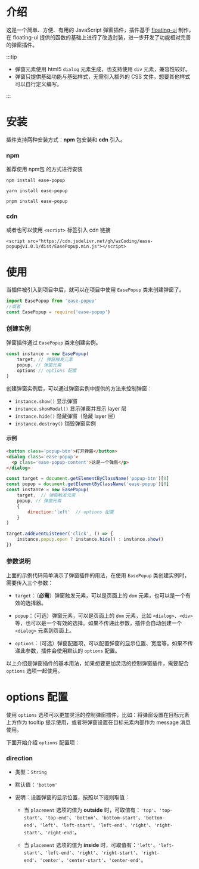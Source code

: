 # 介绍
这是一个简单、方便、有用的 JavaScript 弹窗插件，插件基于 [floating-ui] 制作，在 floating-ui 提供的函数的基础上进行了改造封装，进一步开发了功能相对完善的弹窗插件。

:::tip

- 弹窗元素使用 html5 `dialog` 元素生成，也支持使用 `div` 元素，兼容性较好。
- 弹窗只提供基础功能与基础样式，无需引入额外的 CSS 文件，想要其他样式可以自行定义编写。

:::


# 安装
插件支持两种安装方式：**npm** 包安装和 **cdn** 引入。
### npm 
推荐使用 npm包 的方式进行安装

<CodeGroup copy=true>

  <CodeGroupItem title="npm" active>

```bash:no-line-numbers
npm install ease-popup
```

  </CodeGroupItem>

  <CodeGroupItem title="yarn">

```bash:no-line-numbers
yarn install ease-popup
```

  </CodeGroupItem>

  <CodeGroupItem title="pnpm" >

```bash:no-line-numbers
pnpm install ease-popup
```

  </CodeGroupItem>


</CodeGroup>

### cdn 
或者也可以使用 `<script>` 标签引入 cdn 链接

```bash:no-line-numbers copy
<script src="https://cdn.jsdelivr.net/gh/wzCoding/ease-popup@v1.0.1/dist/EasePopup.min.js"></script>
```

# 使用

当插件被引入到项目中后，就可以在项目中使用 `EasePopup` 类来创建弹窗了。
```js
import EasePopup from 'ease-popup'
//或者
const EasePopup = require('ease-popup')
```

### 创建实例
弹窗插件通过 `EasePopup` 类来创建实例。
```js
const instance = new EasePopup(
    target, // 弹窗触发元素
    popup, // 弹窗元素
    options // options 配置
)
```
创建弹窗实例后，可以通过弹窗实例中提供的方法来控制弹窗：

- `instance.show()`  显示弹窗
- `instance.showModal()`  显示弹窗并显示 layer 层
- `instance.hide()`  隐藏弹窗（隐藏 layer 层）
- `instance.destroy()`  销毁弹窗实例

#### 示例
```html
<button class='popup-btn'>打开弹窗</button>
<dialog class='ease-popup'>
  <p class='ease-popup-content'>这是一个弹窗</p>
</dialog>
```
```js
const target = document.getElementByClassName('popup-btn')[0]
const popup = document.getElementByClassName('ease-popup')[0]
const instance = new EasePopup(
    target,  // 弹窗触发元素
    popup, // 弹窗元素
    {
        direction:'left'  // options 配置
    }
)

target.addEventListener('click', () => {
    instance.popup.open ? instance.hide() : instance.show()
})
```
<example direction='right'></example>


### 参数说明
上面的示例代码简单演示了弹窗插件的用法，在使用 `EasePopup` 类创建实例时，需要传入三个参数：
- `target`：（**必需**）弹窗触发元素，可以是页面上的 `dom` 元素，也可以是一个有效的选择器。
  
- `popup`：（可选）弹窗元素，可以是页面上的 `dom` 元素，比如 `<dialog>`、`<div>` 等，也可以是一个有效的选择。如果不传递此参数，插件会自动创建一个 `<dialog>` 元素到页面上。
  
- `options`：（可选）弹窗配置项，可以配置弹窗的显示位置、宽度等。如果不传递此参数，插件会使用默认的 `options` 配置。

以上介绍是弹窗插件的基本用法，如果想要更加灵活的控制弹窗插件，需要配合 `options` 选项一起使用。

# options 配置
使用 `options` 选项可以更加灵活的控制弹窗插件，比如：将弹窗设置在目标元素上方作为 tooltip 提示使用，或者将弹窗设置在目标元素内部作为 message 消息使用。

下面开始介绍 `options` 配置项：

### direction
* 类型：`String`
  
* 默认值：`'bottom'`

* 说明：设置弹窗的显示位置，按照以下规则取值：
    
    * 当 `placement` 选项的值为 **outside** 时，可取值有：`'top'`、`'top-start'`、`'top-end'`、`'bottom'`、`'bottom-start'`、`'bottom-end'`、`'left'`、`'left-start'`、`'left-end'`、`'right'`、`'right-start'`、`'right-end'`。
  
    *  当 `placement` 选项的值为 **inside** 时，可取值有：`'left'`、`'left-start'`、`'left-end'`、`'right'`、`'right-start'`、`'right-end'`、`'center'`、`'center-start'`、`'center-end'`。


<e-select></e-select>

[floating-ui]:https://floating-ui.com/